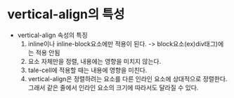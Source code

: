 # vertical-align의 특성

* vertical-align 속성의 특징
    1. inline이나 inline-block요소에만 적용이 된다. -> block요소(ex)div태그)에는 적용 안됨
    2. 요소 자체만을 정렬, 내용에는 영향을 미치지 않는다.
    3. tale-cell에 적용할 때는 내용에 영향을 미친다.
    4. vertical-align은 정렬하려는 요소를 다른 인라인 요소에 상대적으로 정렬한다.<br>
그래서 같은 줄에서 인라인 요소의 크기에 따라서도 달라질 수 있다.